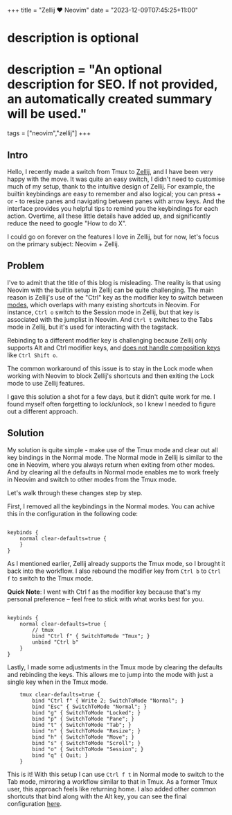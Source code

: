 +++
title = "Zellij ❤️ Neovim"
date = "2023-12-09T07:45:25+11:00"

#
# description is optional
#
# description = "An optional description for SEO. If not provided, an automatically created summary will be used."

tags = ["neovim","zellij"]
+++

## Intro
Hello, I recently made a switch from Tmux to [Zellij](https://zellij.dev/), and I have been very happy with the move. It was quite an easy switch, I didn't need to customise much of my setup, thank to the intuitive design of Zellij. For example, the builtin keybindings are easy to remember and also logical; you can press + or - to resize panes and navigating between panes with arrow keys. And the interface provides you helpful tips to remind you the keybindings for each action. Overtime, all these little details have added up, and significantly reduce the need to google "How to do X". 

I could go on forever on the features I love in Zellij, but for now, let's focus on the primary subject: Neovim + Zellij.

## Problem
I've to admit that the title of this blog is misleading. The reality is that using Neovim with the builtin setup in Zellij can be quite challenging. The main reason is Zellij's use of the "Ctrl" key as the modifier key to switch between [modes](https://zellij.dev/documentation/keybindings-modes), which overlaps with many existing shortcuts in Neovim. For instance, `Ctrl o` switch to the Session mode in Zellij, but that key is associated with the jumplist in Neovim. And `Ctrl t` switches to the Tabs mode in Zellij, but it's used for interacting with the tagstack. 

Rebinding to a different modifier key is challenging because Zellij only supports Alt and Ctrl modifier keys, and [does not handle composition keys](https://github.com/zellij-org/zellij/issues/735) like `Ctrl Shift o`. 

The common workaround of this issue is to stay in the Lock mode when working with Neovim to block Zellij's shortcuts and then exiting the Lock mode to use Zellij features. 

I gave this solution a shot for a few days, but it didn't quite work for me. I found myself often forgetting to lock/unlock, so I knew I needed to figure out a different approach.

## Solution
My solution is quite simple - make use of the Tmux mode and clear out all key bindings in the Normal mode. The Normal mode in Zellij is similar to the one in Neovim, where you always return when exiting from other modes. And by clearing all the defaults in Normal mode enables me to work freely in Neovim and switch to other modes from the Tmux mode. 

Let's walk through these changes step by step.

First, I removed all the keybindings in the Normal modes. You can achive this in the configuration in the following code:

```kdl

keybinds {
    normal clear-defaults=true {
    }
}

```

As I mentioned earlier, Zellij already supports the Tmux mode, so I brought it back into the workflow. I also rebound the modifier key from `Ctrl b` to `Ctrl f` to switch to the Tmux mode.
 
**Quick Note**: I went with Ctrl f as the modifier key because that's my personal preference – feel free to stick with what works best for you.

```kdl

keybinds {
    normal clear-defaults=true {
        // tmux
        bind "Ctrl f" { SwitchToMode "Tmux"; }
        unbind "Ctrl b"
    }
}

```

Lastly, I made some adjustments in the Tmux mode by clearing the defaults and rebinding the keys. This allows me to jump into the mode with just a single key when in the Tmux mode.

```kdl
    tmux clear-defaults=true {
        bind "Ctrl f" { Write 2; SwitchToMode "Normal"; }
        bind "Esc" { SwitchToMode "Normal"; }
        bind "g" { SwitchToMode "Locked"; }
        bind "p" { SwitchToMode "Pane"; }
        bind "t" { SwitchToMode "Tab"; }
        bind "n" { SwitchToMode "Resize"; }
        bind "h" { SwitchToMode "Move"; }
        bind "s" { SwitchToMode "Scroll"; }
        bind "o" { SwitchToMode "Session"; }
        bind "q" { Quit; }
    }
```

This is it! With this setup I can use `Ctrl f t` in Normal mode to switch to the Tab mode, mirroring a workflow similar to that in Tmux.
As a former Tmux user, this approach feels like returning home. I also added other common shortcuts that bind along with the Alt key, you can see the final configuration [here](https://github.com/shoukoo/dotfiles/blob/master/zellij.kdl). 

